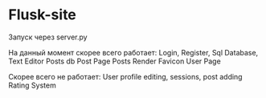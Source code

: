 # Flusk-site
Запуск через server.py

На данный момент скорее всего работает:
Login,
Register,
Sql Database,
Text Editor
Posts db
Post Page
Posts Render
Favicon
User Page

Скорее всего не работает:
User profile editing,
sessions,
post adding
Rating System 
